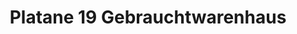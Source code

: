---
title: "Platane 19 Gebrauchtwarenhaus"
url: /berlin/platane-19-gebrauchtwarenhaus/
shop: Gebrauchtwaren
---